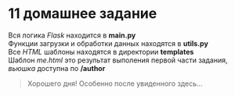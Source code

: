 # 11 домашнее задание
Вся логика *Flask* находится в **main.py**\
Функции загрузки и обработки данных находятся в **utils.py**\
Все *HTML* шаблоны находятся в директории **templates**\
Шаблон *me.html* это результат выполения первой части задания, *вьюшка* доступна по **/author**
>Хорошего дня!
>Особенно после увиденного здесь...
